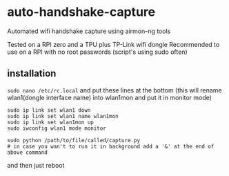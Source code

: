 # auto-handshake-capture
Automated wifi handshake capture using airmon-ng tools

Tested on a RPI zero and a TPU plus TP-Link wifi dongle
Recommended to use on a RPI with no root passwords (script's using sudo often)

## installation
`sudo nano /etc/rc.local` and put these lines at the bottom
(this will rename wlan1(dongle interface name) into wlan1mon and put it in monitor mode)
```
sudo ip link set wlan1 down
sudo ip link set wlan1 name wlan1mon
sudo ip link set wlan1mon up
sudo iwconfig wlan1 mode monitor

sudo python /path/to/file/called/capture.py
# in case you wan't to run it in background add a '&' at the end of above command
```

and then just reboot
